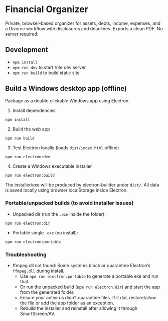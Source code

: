 # Financial Organizer

Private, browser‑based organizer for assets, debts, income, expenses, and a Divorce workflow with disclosures and deadlines. Exports a clean PDF. No server required.

## Development

- `npm install`
- `npm run dev` to start Vite dev server
- `npm run build` to build static site

## Build a Windows desktop app (offline)

Package as a double‑clickable Windows app using Electron.

1) Install dependencies

```
npm install
```

2) Build the web app

```
npm run build
```

3) Test Electron locally (loads `dist/index.html` offline)

```
npm run electron:dev
```

4) Create a Windows executable installer

```
npm run electron:build
```

The installer/exe will be produced by electron‑builder under `dist/`. All data is saved locally using browser localStorage inside Electron.

### Portable/unpacked builds (to avoid installer issues)

- Unpacked dir (run the `.exe` inside the folder):

```
npm run electron:dir
```

- Portable single `.exe` (no install):

```
npm run electron:portable
```

### Troubleshooting

- ffmpeg.dll not found: Some systems block or quarantine Electron’s `ffmpeg.dll` during install.
  - Use `npm run electron:portable` to generate a portable exe and run that.
  - Or run the unpacked build (`npm run electron:dir`) and start the app from the generated folder.
  - Ensure your antivirus didn’t quarantine files. If it did, restore/allow the file or add the app folder as an exception.
  - Rebuild the installer and reinstall after allowing it through SmartScreen/AV.

